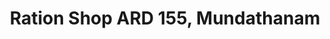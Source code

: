 ---
title: "Ration Shop ARD 155, Mundathanam"
url: /pathanadu/ration-shop-ard-155-mundathanam/
shop: Allgemein
---